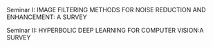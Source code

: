 Seminar I: IMAGE FILTERING METHODS FOR NOISE REDUCTION AND ENHANCEMENT: A SURVEY






Seminar II: HYPERBOLIC DEEP LEARNING FOR COMPUTER VISION:A SURVEY
